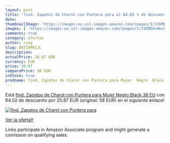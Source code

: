 ```yaml
---
layout: post
title: 'find. Zapatos de Charol con Puntera para al 64.02 % de descuento'
date: 
thumbnailImage: 'https://images-eu.ssl-images-amazon.com/images/I/31KMD4vHwcL._SL200_.jpg'
images: [ 'https://images-eu.ssl-images-amazon.com/images/I/31KMD4vHwcL._SL200_.jpg' ]
comments: true
category: ofertas
author: ring
slug: B0734RK1JL
description:
actualPrice: 20.87 EUR
currency: EUR
price: 20.87
comparePrice: 58 EUR
inStock: true
prodname: find. Zapatos de Charol con Puntera para Mujer  Negro  Black   36 EU
---
```


Está [find. Zapatos de Charol con Puntera para Mujer  Negro  Black   36 EU](https://www.amazon.es/dp/B0734RK1JL/?tag=tolees-21) con 64.02 de descuento por 20.87 EUR (original: 58 EUR) en el siguiente enlace!

[![find. Zapatos de Charol con Puntera para](https://images-eu.ssl-images-amazon.com/images/I/31KMD4vHwcL._SL200_.jpg)](https://www.amazon.es/dp/B0734RK1JL/?tag=tolees-21)

[Ver la oferta!!](https://www.amazon.es/dp/B0734RK1JL/?tag=tolees-21)

Links participate in Amazon Associate program and might generate a comission on qualifying sales



